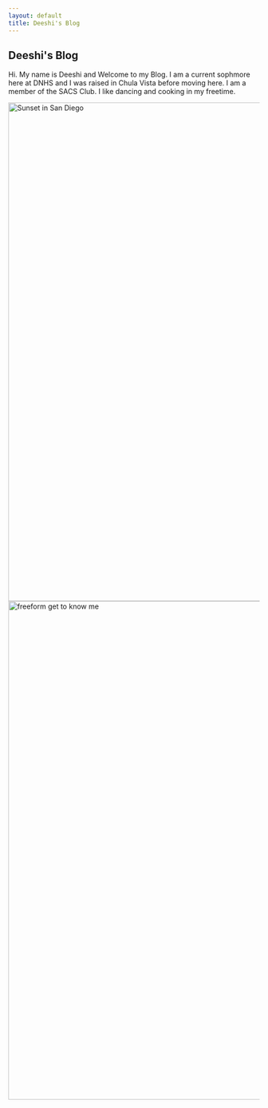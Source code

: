 ```yaml
---
layout: default
title: Deeshi's Blog
---
```

## Deeshi's Blog 
Hi. My name is Deeshi and Welcome to my Blog. I am a current sophmore here at DNHS and I was raised in Chula Vista before moving here. I am a member of the SACS Club. I like dancing and cooking in my freetime.

<img src="https://github.com/Deeshi-Gupta/deeshig/assets/76884196/87e36cf0-0024-4782-b491-634138b4c2d2" alt="Sunset in San Diego" width="1000">
<img src="https://github.com/Deeshi-Gupta/deeshig/assets/76884196/808c3f0b-ad5b-46c4-83fd-fe53083bca90" alt="freeform get to know me" width="1000">